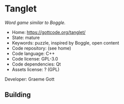 # Tanglet

_Word game similar to Boggle._

- Home: https://gottcode.org/tanglet/
- State: mature
- Keywords: puzzle, inspired by Boggle, open content
- Code repository: (see home)
- Code language: C++
- Code license: GPL-3.0
- Code dependencies: Qt
- Assets license: ? (GPL)

Developer: Graeme Gott

## Building
